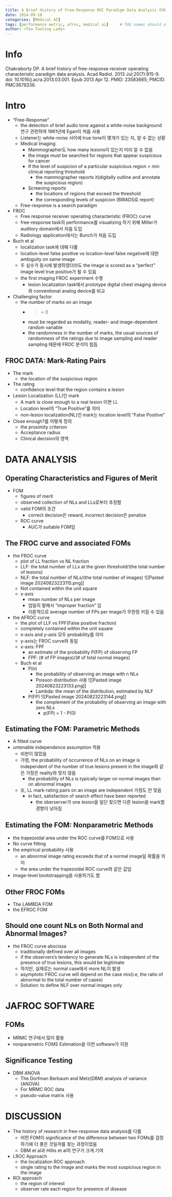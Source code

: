 ```yaml
---
title: A Brief History of Free-Response ROC Paradigm Data Analysis 리뷰
date: 2024-09-18
categories: [Medical AI]
tags: [performance metric, afroc, medical ai]     # TAG names should always be lowercase
author: <Tea Tasting Lady>
---
```

# Info
Chakraborty DP. A brief history of free-response receiver operating characteristic paradigm data analysis. Acad Radiol. 2013 Jul;20(7):915-9. doi: 10.1016/j.acra.2013.03.001. Epub 2013 Apr 12. PMID: 23583665; PMCID: PMC3679336.

# Intro
- “Free-Response”
    - the detection of brief audio tone against a white-noise background 연구 관련하여 1961년에 Egan이 처음 사용
    - Listener는 white-noise 사이에 true tone이 몇개가 있는 지, 알 수 없는 상황
    - Medical Imaging        
        - Mammographer도 how many lesions이 있는지 미리 알 수 없음
        - the image must be searched for regions that appear suspicious for cancer
        - If the level of suspicion of a particular suspicious region > min clinical reporting threshold
            - the mammographer reports it(digitally outline and annotate the suspicious region)
        - Screening reports
            - the locations of regions that exceed the threshold
            - the corresponding levels of suspicion (BIRADS로 report)
    - Free-response is a search paradigm
- FROC
    - Free response receiver operating characteristic (FROC) curve
    - free-response task의 performance를 visualizing 하기 위해 Miller가 auditory domain에서 처음 도입
    - Radiology application에서는 Bunch가 처음 도입
- Buch et al
    - localization task에 대해 다룸
    - location-level false positive vs location-level false negative에 대한 ambiguity on same image
    - 두 실수가 동시에 발생하였더라도 the image is scored as a “perfect” image level true positive가 될 수 있음
    - the first imaging FROC experiment 수행
        - lesion localization task에서 prototype digital chest imaging device와 conventional analog device를 비교
- Challenging factor
    - the number of marks on an image
        - >= 0
        - must be regarded as modality, reader- and image-dependent random variable
        - the randomness in the number of marks, the usual sources of randomness of the ratings due to image sampling and reader sampling 때문에 FROC 분석이 힘듬

## FROC DATA: Mark-Rating Pairs
- The mark
    - the location of the suspicious region
- The rating
    - confidence level that the region contains a lesion
- Lesion Localization (LL)인 mark
    - A mark is close enough to a real lesion 이면 LL
    - Location level의 “True Positive”를 의미
    - non-lesion localization(NL)인 mark는 location level의 “False Positive”
- Close enough?를 어떻게 정의
    - the proximity criterion
    - Acceptance radius
    - Clinical decision의 영역

# DATA ANALYSIS

## Operating Characteristics and Figures of Merit
- FOM
    - figures of merit
    - observed collection of NLs and LLs로부터 추정함
    - valid FOM의 조건
        - correct decision은 reward, incorrect decision은 penalize
    - ROC curve
        - AUC가 suitable FOM임

## The FROC curve and associated FOMs
- the FROC curve
    - plot of LL fraction vs NL fraction
    - LLF: the total number of LLs at the given threshold/(the total number of lesions)
    - NLF: the total number of NLs/(the total number of images)
        ![[Pasted image 20240823223115.png]]
    - Not contained within the unit square
    - x-axis
        - mean number of NLs per image
        - 엄밀히 말해서 “improper fraction” 임
        - 이론적으로 average number of FPs per image가 무한정 커질 수 있음
- the AFROC curve
    - the plot of LLF vs FPF(False positive fraction)
    - completely contained within the unit square
    - x-axis and y-axis 모두 probability를 의미
    - y-axis는 FROC curve와 동일
    - x-axis: FPF
        - an estimate of the probability P(FP) of observing FP
        - FPF: (# of FP images)/(# of total normal images)
    - Buch et al
        - P(n)
            - the probability of observing an image with n NLs
            - Poisson distribution 사용
                ![[Pasted image 20240823223133.png]]
            - Lambda: the mean of the distribution, estimated by NLF
        - P(FP)
            ![[Pasted image 20240823223144.png]]
            - the complement of the probability of observing an image with zero NLs
                - p(FP) = 1 - P(0)

## Estimating the FOM: Parametric Methods
- A fitted curve
- untenable independence assumption 적용
    - 비판이 많았음
    - 가령, the probability of occurrence of NLs on an image is independent of the number of true lesions present in the image와 같은 가정은 reality와 맞지 않음
        - the probability of NLs is typically larger on normal images than on abnormal images
    - 또, LL mark-rating pairs on an image are independent 가정도 안 맞음
        - in fact, satisfaction of search effect have been reported
            - the oberserver가 one lesion을 일단 찾으면 다른 lesion을 mark할 경향이 낮아짐

## Estimating the FOM: Nonparametric Methods
- the trapezoidal area under the ROC curve를 FOM으로 사용
- No curve fitting
- the empirical probability 사용
    - an abnormal image rating exceeds that of a normal image일 확률을 의미
    - the area under the trapezoidal ROC curve와 같은 값임
- Image-level bootstrapping을 사용하기도 함

## Other FROC FOMs
- The LAMBDA FOM
- the EFROC FOM

## Should one count NLs on Both Normal and Abnormal Images?
- the FROC curve abscissa
    - traditionally defined over all images
    - if the observers’s tendency to generate NLs is independent of the presence of true lesions, this would be legitimate
    - 하지만, 실제로는 normal case에서 more NL이 발생
    - asymptotic FROC curve will depend on the case mix(i.e, the ratio of abnormal to the total number of cases)
    - Solution: to define NLF over normal images only

# JAFROC SOFTWARE

## FOMs
- MRMC 연구에서 많이 활용
- nonparametric FOMS Estimation을 이런 software가 지원

## Significance Testing
- DBM ANOVA
    - The Dorfman Berbaum and Metz(DBM) analysis of variance (ANOVA)
    - For MRMC ROC data
    - pseudo-value matrix 사용

# DISCUSSION
- The history of research in free-response data analysis를 다룸
    - 어떤 FOM이 significance of the difference between two FOMs를 검정하기에 더 좋은 것일까를 찾는 과정이었음
    - DBM et al과 Hillis et al의 연구가 크게 기여
- LROC Approach
    - the localization ROC approach
    - single rating to the image and marks the most suspicious region in the image
- ROI approach
    - the region of interest
    - observer rate each region for presence of disease